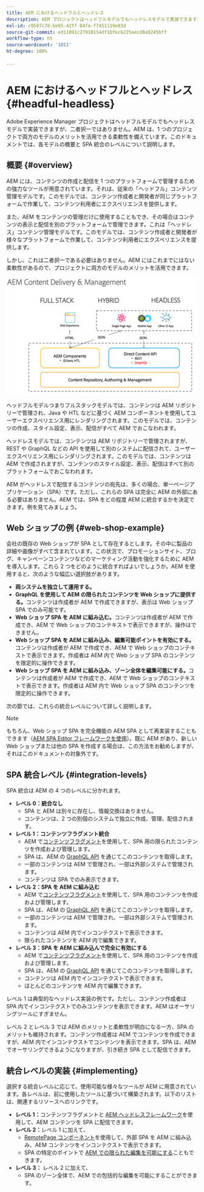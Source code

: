 ```yaml
---
title: AEM におけるヘッドフルとヘッドレス
description: AEM プロジェクトはヘッドフルモデルでもヘッドレスモデルで実装できますが、二者択一ではありません。AEM は、1 つのプロジェクトで両方のモデルのメリットを活用できる柔軟性を備えています。
exl-id: c9597c78-be05-42ff-84fe-f7451119e83d
source-git-commit: ed11891c27910154df1bfec6225aecd8a9245bff
workflow-type: ht
source-wordcount: '1011'
ht-degree: 100%

---
```


# AEM におけるヘッドフルとヘッドレス {#headful-headless}

Adobe Experience Manager プロジェクトはヘッドフルモデルでもヘッドレスモデルで実装できますが、二者択一ではありません。AEM は、1 つのプロジェクトで両方のモデルのメリットを活用できる柔軟性を備えています。このドキュメントでは、各モデルの概要と SPA 統合のレベルについて説明します。

## 概要 {#overview}

AEM には、コンテンツの作成と配信を 1 つのプラットフォームで管理するための強力なツールが用意されています。それは、従来の「ヘッドフル」コンテンツ管理モデルです。このモデルでは、コンテンツ作成者と開発者が同じプラットフォームで作業して、コンテンツ利用者にエクスペリエンスを提供します。

また、AEM をコンテンツの管理だけに使用することもでき、その場合はコンテンツの表示と配信を別のプラットフォームで管理できます。これは「ヘッドレス」コンテンツ管理モデルです。このモデルでは、コンテンツ作成者と開発者が様々なプラットフォームで作業して、コンテンツ利用者にエクスペリエンスを提供します。

しかし、これは二者択一である必要はありません。AEM にはこれまでにはない柔軟性があるので、プロジェクトに両方のモデルのメリットを活用できます。

![AEM 実装モデル](headless/assets/aem-implementation-models.png)

ヘッドフルモデルつまりフルスタックモデルでは、コンテンツは AEM リポジトリーで管理され、Java や HTL などに基づく AEM コンポーネントを使用してユーザーエクスペリエンス用にレンダリングされます。このモデルでは、コンテンツの作成、スタイル設定、表示、配信がすべて AEM でおこなわれます。

ヘッドレスモデルでは、コンテンツは AEM リポジトリーで管理されますが、REST や GraphQL などの API を使用して別のシステムに配信されて、ユーザーエクスペリエンス用にレンダリングされます。このモデルでは、コンテンツは AEM で作成されますが、コンテンツのスタイル設定、表示、配信はすべて別のプラットフォームでおこなわれます。

AEM がヘッドレスで配信するコンテンツの宛先は、多くの場合、単一ページアプリケーション（SPA）です。ただし、これらの SPA は完全に AEM の外部にある必要はありません。AEM では、SPA をどの程度 AEM に統合するかを決定できます。例を見てみましょう。

## Web ショップの例 {#web-shop-example}

会社の既存の Web ショップが SPA として存在するとします。その中に製品の詳細や画像がすべて含まれています。この状況で、プロモーションサイト、ブログ、キャンペーンコンテンツなどのマーケティング活動を強化するために AEM を導入します。これら 2 つをどのように統合すればよいでしょうか。AEM を使用すると、次のような幅広い選択肢があります。

* **両システムを独立して運用する。**
* **GraphQL を使用して AEM の限られたコンテンツを Web ショップに提供する。**&#x200B;コンテンツは作成者が AEM で作成できますが、表示は Web ショップ SPA でのみ可能です。
* **Web ショップ SPA を AEM に組み込む。**&#x200B;コンテンツは作成者が AEM で作成でき、AEM で Web ショップのコンテキストで表示できますが、操作はできません。
* **Web ショップ SPA を AEM に組み込み、編集可能ポイントを有効にする。**&#x200B;コンテンツは作成者が AEM で作成でき、AEM で Web ショップのコンテキストで表示できます。作成者は AEM 内で Web ショップ SPA のコンテンツを限定的に操作できます。
* **Web ショップ SPA を AEM に組み込み、ゾーン全体を編集可能にする。**&#x200B;コンテンツは作成者が AEM で作成でき、AEM で Web ショップのコンテキストで表示できます。作成者は AEM 内で Web ショップ SPA のコンテンツを限定的に操作できます。

次の節では、これらの統合レベルについて詳しく説明します。

>[!NOTE]
>
>もちろん、Web ショップ SPA を完全機能の AEM SPA として再実装することもできます（[AEM SPA Editor フレームワークを使用](/help/sites-developing/spa-walkthrough.md)）。既に AEM があり、新しい Web ショップまたは他の SPA を作成する場合は、この方法をお勧めしますが、それはこのドキュメントの対象外です。

## SPA 統合レベル {#integration-levels}

SPA 統合は AEM の 4 つのレベルに分かれます。

* **レベル 0：統合なし**
   * SPA と AEM は別々に存在し、情報交換はありません。
   * コンテンツは、2 つの別個のシステムで独立に作成、管理、配信されます。
* **レベル 1：コンテンツフラグメント統合**
   * AEM で[コンテンツフラグメント](/help/assets/content-fragments/content-fragments.md)を使用して、SPA 用の限られたコンテンツを作成および管理します。
   * SPA は、AEM の [GraphQL API](/help/assets/content-fragments/graphql-api-content-fragments.md) を通じてこのコンテンツを取得します。
   * 一部のコンテンツは AEM で管理され、一部は外部システムで管理されます。
   * コンテンツは SPA でのみ表示できます。
* **レベル 2：SPA を AEM に組み込む**
   * AEM で[コンテンツフラグメント](/help/assets/content-fragments/content-fragments.md)を使用して、SPA 用のコンテンツを作成および管理します。
   * SPA は、AEM の [GraphQL API](/help/assets/content-fragments/graphql-api-content-fragments.md) を通じてこのコンテンツを取得します。
   * 一部のコンテンツは AEM で管理され、一部は外部システムで管理されます。
   * コンテンツは AEM 内でインコンテクストで表示できます。
   * 限られたコンテンツを AEM 内で編集できます。
* **レベル 3：SPA を AEM に組み込んで完全に有効にする**
   * AEM で[コンテンツフラグメント](/help/assets/content-fragments/content-fragments.md)を使用して、SPA 用のコンテンツを作成および管理します。
   * SPA は、AEM の [GraphQL API](/help/assets/content-fragments/graphql-api-content-fragments.md) を通じてこのコンテンツを取得します。
   * コンテンツは AEM 内でインコンテクストで表示できます。
   * ほとんどのコンテンツを AEM 内で編集できます。

レベル 1 は典型的なヘッドレス実装の例です。ただし、コンテンツ作成者は SPA 内でインコンテクストでのみコンテンツを表示できます。AEM はオーサリングツールにすぎません。

レベル 2 とレベル 3 では AEM のメリットと柔軟性が明白になる一方、SPA のメリットも維持されます。コンテンツ作成者は AEM でコンテンツを作成できますが、AEM 内でインコンテクストでコンテンツを表示できます。SPA は、AEM でオーサリングできるようになりますが、引き続き SPA として配信できます。

## 統合レベルの実装 {#implementing}

選択する統合レベルに応じて、使用可能な様々なツールが AEM に用意されています。各レベルは、前に使用したツールに基づいて構築されます。以下のリストは、関連するリソースへのリンクです。

* **レベル 1：**&#x200B;コンテンツフラグメントと [AEM ヘッドレスフレームワーク](/help/sites-developing/headless/introduction.md)を使用して、AEM コンテンツを SPA に配信できます。
* **レベル 2：**&#x200B;レベル 1 に加えて、
   * [RemotePage コンポーネント](/help/sites-developing/spa-remote-page.md)を使用して、外部 SPA を AEM に組み込み、AEM コンテンツをインコンテクストで表示できます。
   * SPA の特定のポイントで [AEM での限られた編集を可能にする](/help/sites-developing/spa-edit-external.md)こともできます。
* **レベル 3：** レベル 2 に加えて、
   * SPA のゾーン全体で、AEM での包括的な編集を可能にすることができます。
